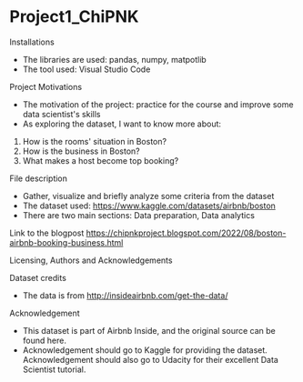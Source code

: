 # Project1_ChiPNK
Installations
- The libraries are used: pandas, numpy, matpotlib
- The tool used: Visual Studio Code

Project Motivations
- The motivation of the project: practice for the course and improve some data scientist's skills
- As exploring the dataset, I want to know more about:
1. How is the rooms' situation in Boston?
2. How is the business in Boston?
3. What makes a host become top booking?

File description
- Gather, visualize and briefly analyze some criteria from the dataset
- The dataset used: https://www.kaggle.com/datasets/airbnb/boston
- There are two main sections: Data preparation, Data analytics

Link to the blogpost https://chipnkproject.blogspot.com/2022/08/boston-airbnb-booking-business.html

Licensing, Authors and Acknowledgements

Dataset credits
- The data is from http://insideairbnb.com/get-the-data/

Acknowledgement
- This dataset is part of Airbnb Inside, and the original source can be found here.
- Acknowledgement should go to Kaggle for providing the dataset. Acknowledgement should also go to Udacity for their excellent Data Scientist tutorial.
